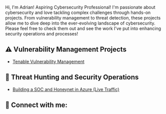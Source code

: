 Hi, I'm Adrian! Aspiring Cybersecurity Professional! I'm passionate about cybersecurity and love tackling complex challenges through hands-on projects. From vulnerability management to threat detection, these projects allow me to dive deep into the ever-evolving landscape of cybersecurity. Please feel free to check them out and see the work I’ve put into enhancing security operations and processes!  

## ⚠️ Vulnerability Management Projects
  - [Tenable Vulnerability Management](https://github.com/Adrian-Gatu/Tenable-Vulnerability-Management)
## 🚨 Threat Hunting and Security Operations
  - [Building a SOC and Honeynet in Azure (Live Traffic)](https://github.com/Adrian-Gatu/Azure-Cloud-SOC-Honeynet)

<h2> 🤳 Connect with me:</h2>


